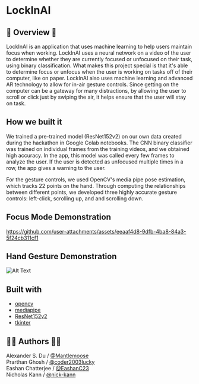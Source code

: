 <h1> LockInAI </h1>

## 📝 Overview 📝

LockInAI is an application that uses machine learning to help users maintain focus when working. LockInAI uses a neural network on a video of the user to determine whether they are currently focused or unfocused on their task, using binary classification. What makes this project special is that it's able to determine focus or unfocus when the user is working on tasks off of their computer, like on paper. LockInAI also uses machine learning and advanced AR technology to allow for in-air gesture controls. Since getting on the computer can be a gateway for many distractions, by allowing the user to scroll or click just by swiping the air, it helps ensure that the user will stay on task.

## How we built it
We trained a pre-trained model (ResNet152v2) on our own data created during the hackathon in Google Colab notebooks. The CNN binary classifier was trained on individual frames from the training videos, and we obtained high accuracy. In the app, this model was called every few frames to analyze the user. If the user is detected as unfocused multiple times in a row, the app gives a warning to the user.


For the gesture controls, we used OpenCV's media pipe pose estimation, which tracks 22 points on the hand. Through computing the relationships between different points, we developed three highly accurate gesture controls: left-click, scrolling up, and and scrolling down.

## Focus Mode Demonstration


https://github.com/user-attachments/assets/eeaaf4d8-9dfb-4ba8-84a3-5f24cb311cf1

## Hand Gesture Demonstration

![Alt Text](./output.gif)

## Built with

- [opencv](https://opencv.org)
- [mediapipe](https://github.com/google/mediapipe)
- [ResNet152v2](https://www.tensorflow.org/api_docs/python/tf/keras/applications/resnet_v2/ResNet152V2)
- [tkinter](https://docs.python.org/3/library/tkinter.html)

## 🧑‍💻 Authors 🧑‍💻

Alexander S. Du / [@Mantlemoose](https://github.com/Mantlemoose "Mantlemoose's github page") \
Prarthan Ghosh / [@coder2003lucky](https://github.com/coder2003lucky "coder2003lucky's github page") \
Eashan Chatterjee / [@EashanC23](https://github.com/EashanC23 "EashanC23's github page") \
Nicholas Kann / [@nick-kann](https://github.com/nick-kann "nick-kann's github page")
